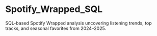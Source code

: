 # Spotify_Wrapped_SQL
SQL-based Spotify Wrapped analysis uncovering listening trends, top tracks, and seasonal favorites from 2024–2025.
